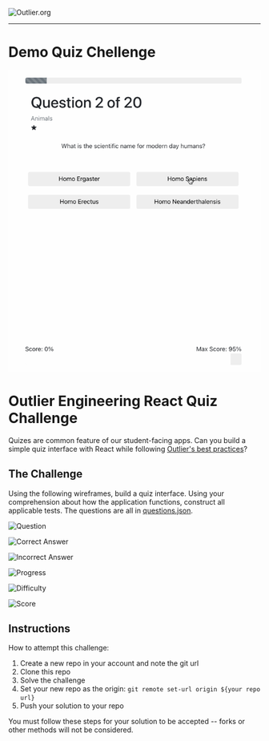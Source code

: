 ![Outlier.org](https://i.imgur.com/vJowpL1.png)

---
# Demo Quiz Chellenge

![Demo](https://raw.githubusercontent.com/Heisenberg00/quiz-challenge/master/docs/quiz-challenge.gif)

# Outlier Engineering React Quiz Challenge

Quizes are common feature of our student-facing apps. Can you build a simple quiz interface with React while following [Outlier's best practices](https://github.com/outlier-org/onboarding/blob/master/README.md#engineering-onboarding-guide)?


## The Challenge

Using the following wireframes, build a quiz interface. Using your comprehension about how the application functions, construct all applicable tests. The questions are all in [questions.json](https://raw.githubusercontent.com/outlier-org/challenge-quiz/master/src/questions.json).

![Question](https://raw.githubusercontent.com/outlier-org/challenge-quiz/master/docs/wire-question.png)

![Correct Answer](https://raw.githubusercontent.com/outlier-org/challenge-quiz/master/docs/wire-answer-correct.png)

![Incorrect Answer](https://raw.githubusercontent.com/outlier-org/challenge-quiz/master/docs/wire-answer-incorrect.png)

![Progress](https://raw.githubusercontent.com/outlier-org/challenge-quiz/master/docs/wire-progress.png)

![Difficulty](https://raw.githubusercontent.com/outlier-org/challenge-quiz/master/docs/wire-difficulty.png)

![Score](https://raw.githubusercontent.com/outlier-org/challenge-quiz/master/docs/wire-score.png)

## Instructions

How to attempt this challenge:

1) Create a new repo in your account and note the git url
2) Clone this repo
3) Solve the challenge
4) Set your new repo as the origin: `git remote set-url origin ${your repo url}`
5) Push your solution to your repo

You must follow these steps for your solution to be accepted -- forks or other methods will not be considered.

